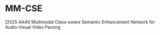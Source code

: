 # MM-CSE
[2025 AAAI] Multimodal Class-aware Semantic Enhancement Network for Audio-Visual Video Parsing
